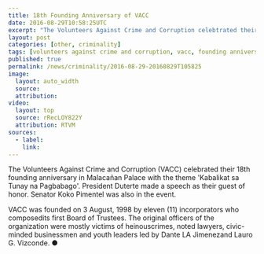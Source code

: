 ```yaml
---
title: 18th Founding Anniversary of VACC
date: 2016-08-29T10:58:25UTC
excerpt: "The Volunteers Against Crime and Corruption celebtrated their 18th Founding Anniversary in the Malacañan Palace with the current year's theme, 'Kabalikat sa Tunay na Pagbabago' with President Rodrigo Duterte as guest of honor."
layout: post
categories: [other, criminality]
tags: [volunteers against crime and corruption, vacc, founding anniversary, anniversary]
published: true
permalink: /news/criminality/2016-08-29-20160829T105825
image:
  layout: auto_width
  source: 
  attribution: 
video:
  layout: top
  source: rRecLOY822Y
  attribution: RTVM
sources:
  - label:
    link:
---
```


The Volunteers Against Crime and Corruption (VACC) celebrated their 18th founding anniversary in Malacañan Palace with the theme 'Kabalikat sa Tunay na Pagbabago'. President Duterte made a speech as their guest of honor. Senator Koko Pimentel was also in the event.

VACC was founded on 3 August, 1998 by eleven (11) incorporators who composedits first Board of Trustees. The original officers of the organization were mostly victims of heinouscrimes, noted lawyers, civic-minded businessmen and youth leaders led by Dante LA Jimenezand Lauro G. Vizconde.
&#x25cf;
